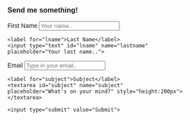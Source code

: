 <html>
<head>
<meta name="viewport" content="width=device-width, initial-scale=1">
<style>
body {font-family: Arial, Helvetica, sans-serif;}
* {box-sizing: border-box;}

input[type=text], select, textarea {
  width: 100%;
  padding: 12px;
  border: 1px solid #ccc;
  border-radius: 4px;
  box-sizing: border-box;
  margin-top: 6px;
  margin-bottom: 16px;
  resize: vertical;
}

input[type=submit] {
  background-color: #4CAF50;
  color: white;
  padding: 12px 20px;
  border: none;
  border-radius: 4px;
  cursor: pointer;
}

input[type=submit]:hover {
  background-color: #45a049;
}

.container {
  border-radius: 5px;
  width: 100%;
  height: auto;
  margin: auto auto;
  background-color: #f2f2f2;
  padding: 10px;
  
}
</style>
</head>
<body>

<h3>Send me something!</h3>

<div class="container">
  <form action="/action_page.php">
    <label for="fname">First Name</label>
    <input type="text" id="fname" name="firstname" placeholder="Your name..">

    <label for="lname">Last Name</label>
    <input type="text" id="lname" name="lastname" placeholder="Your last name..">

 <label for="email">Email</label>
    <input type="text" id="email" name="email" placeholder="Type in your email..">

    <label for="subject">Subject</label>
    <textarea id="subject" name="subject" placeholder="What's on your mind?" style="height:200px"></textarea>

    <input type="submit" value="Submit">
  </form>
</div>

</body>
</html>
